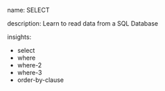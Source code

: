 name: SELECT

description: Learn to read data from a SQL Database

insights:
  - select
  - where
  - where-2
  - where-3
  - order-by-clause
